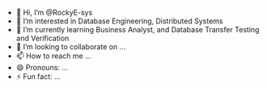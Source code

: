 - 👋 Hi, I’m @RockyE-sys
- 👀 I’m interested in Database Engineering, Distributed Systems
- 🌱 I’m currently learning Business Analyst, and Database Transfer Testing and Verification
- 💞️ I’m looking to collaborate on ...
- 📫 How to reach me ...
- 😄 Pronouns: ...
- ⚡ Fun fact: ...

<!---
RockyE-sys/RockyE-sys is a ✨ special ✨ repository because its `README.md` (this file) appears on your GitHub profile.
You can click the Preview link to take a look at your changes.
--->
